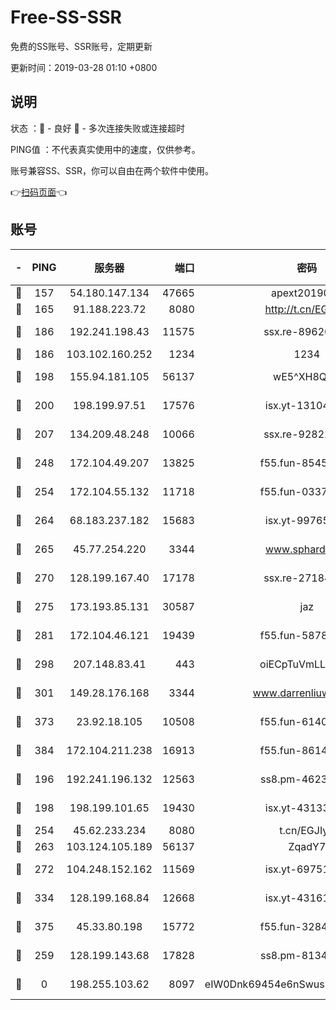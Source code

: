 # Free-SS-SSR

免费的SS账号、SSR账号，定期更新

更新时间：2019-03-28 01:10 +0800

## 说明

状态     ：🙂 - 良好 🙁 - 多次连接失败或连接超时

PING值   ：不代表真实使用中的速度，仅供参考。

账号兼容SS、SSR，你可以自由在两个软件中使用。

👉[扫码页面](https://liesauer.github.io/Free-SS-SSR/)👈

## 账号

|-|PING|服务器|端口|密码|加密方式|区域|
|:----:|:----:|:-----:|-----:|:----:|:----:|:----:|
|🙂|157|54.180.147.134|47665|apext2019001|chacha20|KR|
|🙂|165|91.188.223.72|8080|http://t.cn/EGJIyrl|rc4-md5|RU|
|🙂|186|192.241.198.43|11575|ssx.re-89626414|aes-256-cfb|US|
|🙂|186|103.102.160.252|1234|1234|rc4-md5|JP|
|🙂|198|155.94.181.105|56137|wE5^XH8Quw|aes-256-cfb|US|
|🙂|200|198.199.97.51|17576|isx.yt-13104420|aes-256-cfb|US|
|🙂|207|134.209.48.248|10066|ssx.re-92822056|aes-256-cfb|US|
|🙂|248|172.104.49.207|13825|f55.fun-85450725|aes-256-cfb|SG|
|🙂|254|172.104.55.132|11718|f55.fun-03379354|aes-256-cfb|SG|
|🙂|264|68.183.237.182|15683|isx.yt-99765862|aes-256-cfb|SG|
|🙂|265|45.77.254.220|3344|www.sphard.com|aes-256-cfb|SG|
|🙂|270|128.199.167.40|17178|ssx.re-27184515|aes-256-cfb|SG|
|🙂|275|173.193.85.131|30587|jaz|aes-256-cfb|US|
|🙂|281|172.104.46.121|19439|f55.fun-58788644|aes-256-cfb|SG|
|🙂|298|207.148.83.41|443|oiECpTuVmLLxk4Ts|aes-256-cfb|AU|
|🙂|301|149.28.176.168|3344|www.darrenliuwei.com|aes-256-cfb|AU|
|🙂|373|23.92.18.105|10508|f55.fun-61404172|aes-256-cfb|US|
|🙂|384|172.104.211.238|16913|f55.fun-86141649|aes-256-cfb|US|
|🙂|196|192.241.196.132|12563|ss8.pm-46230875|aes-256-cfb|US|
|🙂|198|198.199.101.65|19430|isx.yt-43133714|aes-256-cfb|US|
|🙂|254|45.62.233.234|8080|t.cn/EGJIyrl|rc4-md5|CA|
|🙂|263|103.124.105.189|56137|ZqadY7|chacha20|US|
|🙂|272|104.248.152.162|11569|isx.yt-69751586|aes-256-cfb|SG|
|🙂|334|128.199.168.84|12668|isx.yt-43161611|aes-256-cfb|SG|
|🙂|375|45.33.80.198|15772|f55.fun-32841056|aes-256-cfb|US|
|🙁|259|128.199.143.68|17828|ss8.pm-81340579|aes-256-cfb|SG|
|🙁|0|198.255.103.62|8097|eIW0Dnk69454e6nSwuspv9DmS201tQ0D|aes-256-cfb|US|
